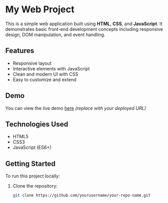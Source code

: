 # My Web Project

This is a simple web application built using **HTML**, **CSS**, and **JavaScript**. It demonstrates basic front-end development concepts including responsive design, DOM manipulation, and event handling.

## Features

- Responsive layout
- Interactive elements with JavaScript
- Clean and modern UI with CSS
- Easy to customize and extend

## Demo

You can view the live demo [here](#) *(replace with your deployed URL)*

## Technologies Used

- HTML5
- CSS3
- JavaScript (ES6+)

## Getting Started

To run this project locally:

1. Clone the repository:
   ```bash
   git clone https://github.com/yourusername/your-repo-name.git
